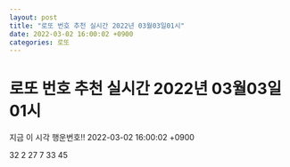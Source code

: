 ```yaml
---
layout: post
title: "로또 번호 추천 실시간 2022년 03월03일01시"
date: 2022-03-02 16:00:02 +0900
categories: 로또
---
```


# 로또 번호 추천 실시간 2022년 03월03일01시

지금 이 시각 행운번호!! 2022-03-02 16:00:02 +0900

 32  2  27  7  33  45 

